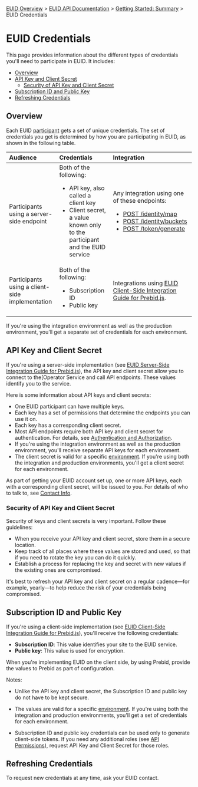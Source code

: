 [EUID Overview](../../../README.md) > [EUID API Documentation](../summary-doc-v2.md) > [Getting Started: Summary](gs-summary.md) > EUID Credentials

# EUID Credentials

This page provides information about the different types of credentials you'll need to participate in EUID. It includes:

* [Overview](#overview)
* [API Key and Client Secret](#api-key-and-client-secret)
  * [Security of API Key and Client Secret](#security-of-api-key-and-client-secret)
* [Subscription ID and Public Key](#subscription-id-and-public-key)
* [Refreshing Credentials](#refreshing-credentials)

## Overview

Each EUID <a href="../../../README.md#participants">participant</a> gets a set of unique credentials. The set of credentials you get is determined by how you are participating in EUID, as shown in the following table.

| Audience | Credentials | Integration |
| :--- | :--- | :--- |
| Participants using a server-side endpoint | Both of the following:<ul><li>API key, also called a client key</li><li>Client secret, a value known only to the participant and the EUID service</li></ul> | Any integration using one of these endpoints: <ul><li>[POST&nbsp;/identity/map](../endpoints/post-identity-map.md)</li><li>[POST&nbsp;/identity/buckets](../endpoints/post-identity-buckets.md)</li><li>[POST&nbsp;/token/generate](../endpoints/post-token-generate.md)</li></ul> |
| Participants using a client-side implementation | Both of the following: <ul><li>Subscription ID</li><li>Public key</li></ul> | Integrations using [EUID Client-Side Integration Guide for Prebid.js](../guides/integration-prebid-client-side.md).<!-- Integrations using one of these: <ul><li>[EUID Client-Side Integration Guide for Prebid.js](../guides/integration-prebid-client-side.md)</li><li>Client-Side Integration Guide for JavaScript (link removed for EUID)</li></ul> --> |

If you're using the integration environment as well as the production environment, you'll get a separate set of credentials for each environment.

<!-- It includes:

* [API Key and Client Secret](#api-key-and-client-secret)
  * [Security of API Key and Client Secret](#security-of-api-key-and-client-secret)
* [Subscription ID and Public Key](#subscription-id-and-public-key)
* [Refreshing Credentials](#refreshing-credentials)
 -->

## API Key and Client Secret

If you're using a server-side implementation (see [EUID Server-Side Integration Guide for Prebid.js](../guides/integration-prebid-server-side.md)<!-- or Server-Side Integration Guide for JavaScript (link removed for EUID) -->), the API key and client secret allow you to connect to the[Operator Service and call API endpoints. These values identify you to the service.

Here is some information about API keys and client secrets:
- One EUID participant can have multiple keys.
- Each key has a set of permissions<!-- (link removed for EUID) --> that determine the endpoints you can use it on.
- Each key has a corresponding client secret.
- Most API endpoints require both API key and client secret for authentication. For details, see [Authentication and Authorization](gs-auth.md).
- If you're using the integration environment as well as the production environment, you'll receive separate API keys for each environment.
- The client secret is valid for a specific [environment](gs-environments.md). If you're using both the integration and production environments, you'll get a client secret for each environment.

As part of getting your EUID account set up, one or more API keys, each with a corresponding client secret, will be issued to you. For details of who to talk to, see [Contact Info](gs-account-setup.md#contact-info).

### Security of API Key and Client Secret

Security of keys and client secrets is very important. Follow these guidelines:

- When you receive your API key and client secret, store them in a secure location.
- Keep track of all places where these values are stored and used, so that if you need to rotate the key you can do it quickly.
- Establish a process for replacing the key and secret with new values if the existing ones are compromised.

It's best to refresh your API key and client secret on a regular cadence&#8212;for example, yearly&#8212;to help reduce the risk of your credentials being compromised.

## Subscription ID and Public Key

If you're using a client-side implementation (see [EUID Client-Side Integration Guide for Prebid.js](../guides/integration-prebid-client-side.md)<!-- or Client-Side Integration Guide for JavaScript (link removed for EUID) -->), you'll receive the following credentials:
- **Subscription ID**: This value identifies your site to the EUID service.
- **Public key**: This value is used for encryption.

When you're implementing EUID on the client side, by using <!-- the EUID JavaScript SDK or -->Prebid, provide the values to <!-- the SDK or to -->Prebid as part of configuration.

Notes:

- Unlike the API key and client secret, the Subscription ID and public key do not have to be kept secure.

- The values are valid for a specific [environment](gs-environments.md). If you're using both the integration and production environments, you'll get a set of credentials for each environment.

- Subscription ID and public key credentials can be used only to generate client-side tokens. If you need any additional roles (see [API Permissions](gs-permissions.md)), request API Key and Client Secret for those roles. 


## Refreshing Credentials

To request new credentials at any time, ask your EUID contact.
